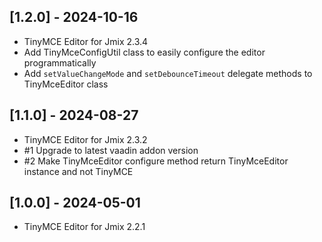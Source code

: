 ## [1.2.0] - 2024-10-16

- TinyMCE Editor for Jmix 2.3.4
- Add TinyMceConfigUtil class to easily configure the editor programmatically
- Add `setValueChangeMode` and `setDebounceTimeout` delegate methods to TinyMceEditor class 

## [1.1.0] - 2024-08-27

- TinyMCE Editor for Jmix 2.3.2
- #1 Upgrade to latest vaadin addon version
- #2 Make TinyMceEditor configure method return TinyMceEditor instance and not TinyMCE

## [1.0.0] - 2024-05-01

- TinyMCE Editor for Jmix 2.2.1